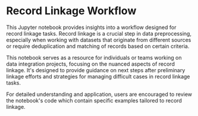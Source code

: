 # Record Linkage Workflow

This Jupyter notebook provides insights into a workflow designed for record linkage tasks. Record linkage is a crucial step in data preprocessing, especially when working with datasets that originate from different sources or require deduplication and matching of records based on certain criteria.

This notebook serves as a resource for individuals or teams working on data integration projects, focusing on the nuanced aspects of record linkage. It's designed to provide guidance on next steps after preliminary linkage efforts and strategies for managing difficult cases in record linkage tasks.

For detailed understanding and application, users are encouraged to review the notebook's code which contain specific examples tailored to record linkage.

